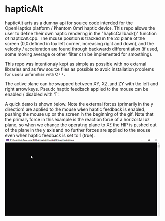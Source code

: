 # hapticAlt
hapticAlt acts as a dummy api for source code intended for the OpenHaptics platform / Phantom Omni haptic device.  This repo allows the user to define their own haptic rendering in the "hapticCallback()" function of hapticAlt.cpp.  The mouse position is tracked in the 2d plane of the screen (0,0 defined in top left corner, increasing right and down), and the velocity / acceleration are found through backwards differentiation (if used, some moving average or other filter can be implemented for smoothing).

This repo was intentionaly kept as simple as possible with no external libraries and as few source files as possible to avoid installation problems for users unfamiliar with C++.

The active plane can be swapped between XY, XZ, and ZY with the left and right arrow keys.  Pseudo haptic feedback applied to the mouse can be enabled / disabled with 'T'.

A quick demo is shown below.  Note the external forces (primarily in the y direction) are applied to the mouse when haptic feedback is enabled, pushing the mouse up on the screen in the beginning of the gif.  Note that the primary force in this example is the reaction force of a horizontal xz plane, so when we change the operating plane to XZ the HIP is pushed out of the plane in the y axis and no further forces are applied to the mouse even when haptic feedback is set to 1 (true).
![hapticAlt demo](img/demo.gif)
